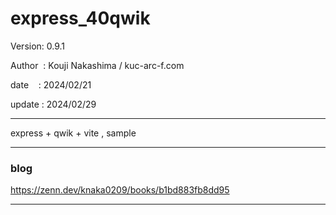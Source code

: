 ﻿# express_40qwik

 Version: 0.9.1

 Author  : Kouji Nakashima / kuc-arc-f.com

 date    : 2024/02/21

 update : 2024/02/29

***

express + qwik + vite , sample

***
### blog

https://zenn.dev/knaka0209/books/b1bd883fb8dd95

***

